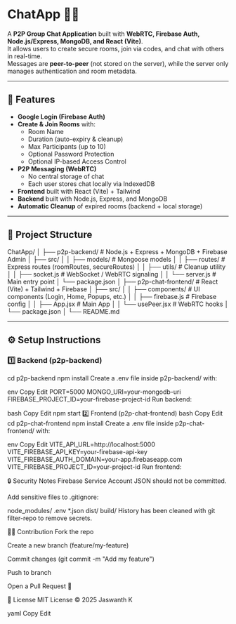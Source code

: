 # ChatApp 🔐💬

A **P2P Group Chat Application** built with **WebRTC, Firebase Auth, Node.js/Express, MongoDB, and React (Vite)**.  
It allows users to create secure rooms, join via codes, and chat with others in real-time.  
Messages are **peer-to-peer** (not stored on the server), while the server only manages authentication and room metadata.

---

## 🚀 Features
- **Google Login (Firebase Auth)**
- **Create & Join Rooms** with:
  - Room Name
  - Duration (auto-expiry & cleanup)
  - Max Participants (up to 10)
  - Optional Password Protection
  - Optional IP-based Access Control
- **P2P Messaging (WebRTC)**
  - No central storage of chat
  - Each user stores chat locally via IndexedDB
- **Frontend** built with React (Vite) + Tailwind
- **Backend** built with Node.js, Express, and MongoDB
- **Automatic Cleanup** of expired rooms (backend + local storage)

---

## 📂 Project Structure
ChatApp/
│
├── p2p-backend/ # Node.js + Express + MongoDB + Firebase Admin
│ ├── src/
│ │ ├── models/ # Mongoose models
│ │ ├── routes/ # Express routes (roomRoutes, secureRoutes)
│ │ ├── utils/ # Cleanup utility
│ │ ├── socket.js # WebSocket / WebRTC signaling
│ │ └── server.js # Main entry point
│ └── package.json
│
├── p2p-chat-frontend/ # React (Vite) + Tailwind + Firebase
│ ├── src/
│ │ ├── components/ # UI components (Login, Home, Popups, etc.)
│ │ ├── firebase.js # Firebase config
│ │ ├── App.jsx # Main App
│ │ └── usePeer.jsx # WebRTC hooks
│ └── package.json
│
└── README.md

---

## ⚙️ Setup Instructions

### 1️⃣ Backend (p2p-backend)

cd p2p-backend
npm install
Create a .env file inside p2p-backend/ with:

env
Copy
Edit
PORT=5000
MONGO_URI=your-mongodb-uri
FIREBASE_PROJECT_ID=your-firebase-project-id
Run backend:

bash
Copy
Edit
npm start
2️⃣ Frontend (p2p-chat-frontend)
bash
Copy
Edit
cd p2p-chat-frontend
npm install
Create a .env file inside p2p-chat-frontend/ with:

env
Copy
Edit
VITE_API_URL=http://localhost:5000
VITE_FIREBASE_API_KEY=your-firebase-api-key
VITE_FIREBASE_AUTH_DOMAIN=your-app.firebaseapp.com
VITE_FIREBASE_PROJECT_ID=your-project-id
Run frontend:


🔒 Security Notes
Firebase Service Account JSON should not be committed.

Add sensitive files to .gitignore:


node_modules/
.env
*.json
dist/
build/
History has been cleaned with git filter-repo to remove secrets.

👨‍💻 Contribution
Fork the repo

Create a new branch (feature/my-feature)

Commit changes (git commit -m "Add my feature")

Push to branch

Open a Pull Request 🎉

📜 License
MIT License © 2025 Jaswanth K

yaml
Copy
Edit
